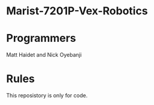 Marist-7201P-Vex-Robotics
=========================

Programmers
=========================
Matt Haidet and
Nick Oyebanji

Rules
========================
This reposistory is only for code.



